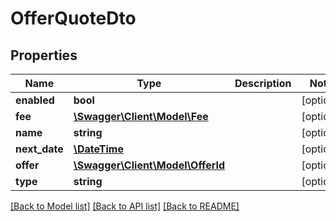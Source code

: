 # OfferQuoteDto

## Properties
Name | Type | Description | Notes
------------ | ------------- | ------------- | -------------
**enabled** | **bool** |  | [optional] 
**fee** | [**\Swagger\Client\Model\Fee**](Fee.md) |  | [optional] 
**name** | **string** |  | [optional] 
**next_date** | [**\DateTime**](\DateTime.md) |  | [optional] 
**offer** | [**\Swagger\Client\Model\OfferId**](OfferId.md) |  | [optional] 
**type** | **string** |  | [optional] 

[[Back to Model list]](../../README.md#documentation-for-models) [[Back to API list]](../../README.md#documentation-for-api-endpoints) [[Back to README]](../../README.md)

